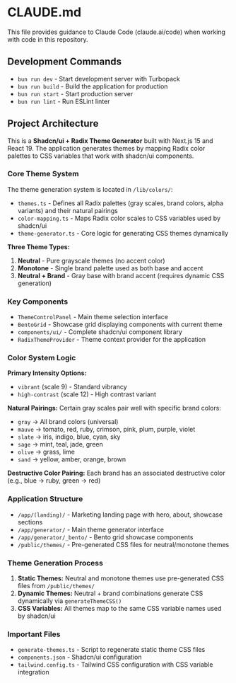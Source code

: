 # CLAUDE.md

This file provides guidance to Claude Code (claude.ai/code) when working with code in this repository.

## Development Commands

- `bun run dev` - Start development server with Turbopack
- `bun run build` - Build the application for production
- `bun run start` - Start production server
- `bun run lint` - Run ESLint linter

## Project Architecture

This is a **Shadcn/ui + Radix Theme Generator** built with Next.js 15 and React 19. The application generates themes by mapping Radix color palettes to CSS variables that work with shadcn/ui components.

### Core Theme System

The theme generation system is located in `/lib/colors/`:

- `themes.ts` - Defines all Radix palettes (gray scales, brand colors, alpha variants) and their natural pairings
- `color-mapping.ts` - Maps Radix color scales to CSS variables used by shadcn/ui
- `theme-generator.ts` - Core logic for generating CSS themes dynamically

**Three Theme Types:**

1. **Neutral** - Pure grayscale themes (no accent color)
2. **Monotone** - Single brand palette used as both base and accent
3. **Neutral + Brand** - Gray base with brand accent (requires dynamic CSS generation)

### Key Components

- `ThemeControlPanel` - Main theme selection interface
- `BentoGrid` - Showcase grid displaying components with current theme
- `components/ui/` - Complete shadcn/ui component library
- `RadixThemeProvider` - Theme context provider for the application

### Color System Logic

**Primary Intensity Options:**

- `vibrant` (scale 9) - Standard vibrancy
- `high-contrast` (scale 12) - High contrast variant

**Natural Pairings:** Certain gray scales pair well with specific brand colors:

- `gray` → All brand colors (universal)
- `mauve` → tomato, red, ruby, crimson, pink, plum, purple, violet
- `slate` → iris, indigo, blue, cyan, sky
- `sage` → mint, teal, jade, green
- `olive` → grass, lime
- `sand` → yellow, amber, orange, brown

**Destructive Color Pairing:** Each brand has an associated destructive color (e.g., blue → ruby, green → red)

### Application Structure

- `/app/(landing)/` - Marketing landing page with hero, about, showcase sections
- `/app/generator/` - Main theme generator interface
- `/app/generator/_bento/` - Bento grid showcase components
- `/public/themes/` - Pre-generated CSS files for neutral/monotone themes

### Theme Generation Process

1. **Static Themes:** Neutral and monotone themes use pre-generated CSS files from `/public/themes/`
2. **Dynamic Themes:** Neutral + brand combinations generate CSS dynamically via `generateThemeCSS()`
3. **CSS Variables:** All themes map to the same CSS variable names used by shadcn/ui

### Important Files

- `generate-themes.ts` - Script to regenerate static theme CSS files
- `components.json` - Shadcn/ui configuration
- `tailwind.config.ts` - Tailwind CSS configuration with CSS variable integration
